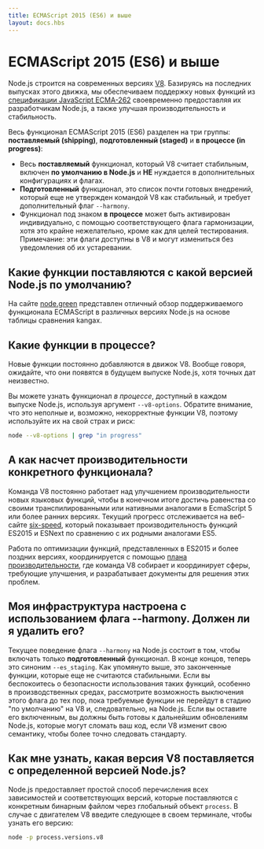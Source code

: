 ```yaml
---
title: ECMAScript 2015 (ES6) и выше
layout: docs.hbs
---
```


# ECMAScript 2015 (ES6) и выше

Node.js строится на современных версиях [V8](https://v8.dev/). Базируясь на последних
выпусках этого движка, мы обеспечиваем поддержку новых функций из
[спецификации JavaScript ECMA-262](http://www.ecma-international.org/publications/standards/Ecma-262.htm)
своевременно предоставляя их разработчикам Node.js, а также улучшая производительность и стабильность.

Весь функционал ECMAScript 2015 (ES6) разделен на три группы: **поставляемый (shipping)**,
**подготовленный (staged)** и **в процессе (in progress)**:

* Весь **поставляемый** функционал, который V8 считает стабильным, включен **по умолчанию в Node.js**
  и **НЕ** нуждается в дополнительных конфигурациях и флагах.
* **Подготовленный** функционал, это список почти готовых внедрений, который еще не утвержден
  командой V8 как стабильный, и требует дополнительный флаг `--harmony`.
* Функционал под знаком **в процессе** может быть активирован индивидуально, с помощью соответствующего
  флага гармонизации, хотя это крайне нежелательно, кроме как для целей тестирования. Примечание: 
  эти флаги доступны в V8 и могут измениться без уведомления об их устаревании.

## Какие функции поставляются с какой версией Node.js по умолчанию?

На сайте [node.green](https://node.green/) представлен отличный обзор поддерживаемого функционала
ECMAScript в различных версиях Node.js на основе таблицы сравнения kangax.

## Какие функции в процессе?

Новые функции постоянно добавляются в движок V8. Вообще говоря, ожидайте, что они появятся
в будущем выпуске Node.js, хотя точных дат неизвестно.

Вы можете узнать функционал *в процессе*, доступный в каждом выпуске Node.js, используя аргумент
`--v8-options`. Обратите внимание, что это неполные и, возможно, некорректные функции V8, поэтому
используйте их на свой страх и риск:

```bash
node --v8-options | grep "in progress"
```

## А как насчет производительности конкретного функционала?

Команда V8 постоянно работает над улучшением производительности новых языковых функций, чтобы в
конечном итоге достичь равенства со своими транспилированными или нативными аналогами в EcmaScript 5
или более ранних версиях. Текущий прогресс отслеживается на веб-сайте [six-speed](https://fhinkel.github.io/six-speed),
который показывает производительность функций ES2015 и ESNext по сравнению с их родными аналогами ES5.

Работа по оптимизации функций, представленных в ES2015 и более поздних версиях, координируется с помощью
[плана производительности](https://docs.google.com/document/d/1EA9EbfnydAmmU_lM8R_uEMQ-U_v4l9zulePSBkeYWmY),
где команда V8 собирает и координирует сферы, требующие улучшения, и разрабатывает документы для решения этих проблем.

## Моя инфраструктура настроена с использованием флага --harmony. Должен ли я удалить его?

Текущее поведение флага `--harmony` на Node.js состоит в том, чтобы включать только **подготовленный** функционал.
В конце концов, теперь это синоним `--es_staging`. Как упомянуто выше, это законченные функции, которые еще не считаются
стабильными. Если вы беспокоитесь о безопасности использования таких функций, особенно в производственных средах, рассмотрите
возможность выключения этого флага до тех пор, пока требуемые функции не перейдут в стадию "по умолчанию" на V8 и, следовательно,
на Node.js. Если вы оставите его включенным, вы должны быть готовы к дальнейшим обновлениям Node.js, которые могут сломать ваш код,
если V8 изменит свою семантику, чтобы более точно следовать стандарту.

## Как мне узнать, какая версия V8 поставляется с определенной версией Node.js?

Node.js предоставляет простой способ перечисления всех зависимостей и соответствующих версий, которые поставляются
с конкретным бинарным файлом через глобальный объект `process`. В случае с двигателем V8 введите следующее в своем
терминале, чтобы узнать его версию:

```bash
node -p process.versions.v8
```
